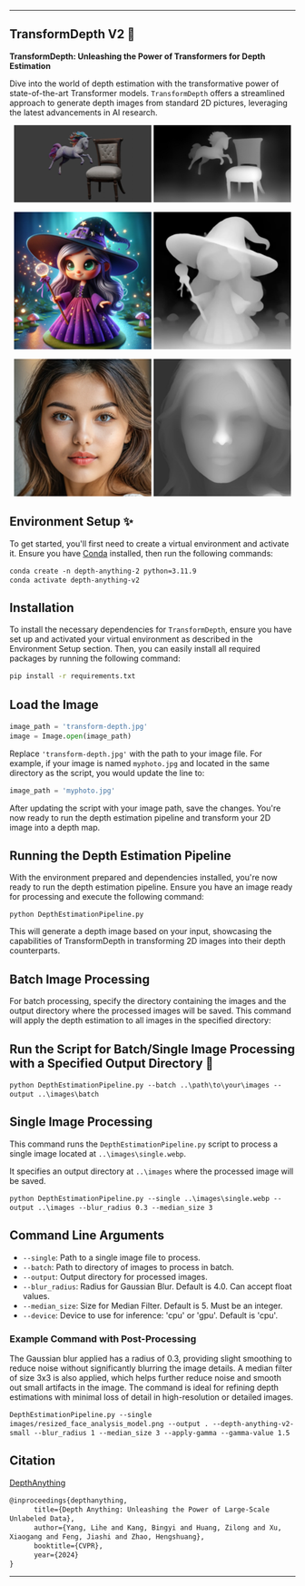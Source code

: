 

---

## TransformDepth V2 🔄

**TransformDepth: Unleashing the Power of Transformers for Depth Estimation**

Dive into the world of depth estimation with the transformative power of state-of-the-art Transformer models. `TransformDepth` offers a streamlined approach to generate depth images from standard 2D pictures, leveraging the latest advancements in AI research.

<p align="center">
  <img src="https://github.com/Limbicnation/TransformDepth/blob/main/images/transform-depth.jpg" alt="Original Image" width="48%"/>
  <img src="https://github.com/Limbicnation/TransformDepth/blob/main/images/depth-transform-depth.jpg" alt="Depth Image" width="48%"/>
</p>

<p align="center">
  <img src="https://github.com/Limbicnation/TransformDepth/blob/main/images/single.webp" alt="Original Image" width="48%"/>
  <img src="https://github.com/Limbicnation/TransformDepth/blob/main/images/depth-single.webp" alt="Depth Image" width="48%"/>
</p>

<p align="center">
  <img src="https://github.com/Limbicnation/TransformDepth/blob/main/images/resized_face_analysis_model.webp" alt="Original Image" width="48%"/> 
  <img src="https://github.com/Limbicnation/TransformDepth/blob/main/images/depth-resized_face_analysis_model.png" alt="Depth Image" width="48%"/>
</p>

## Environment Setup ✨

To get started, you'll first need to create a virtual environment and activate it. Ensure you have [Conda](https://docs.conda.io/en/latest/) installed, then run the following commands:

```
conda create -n depth-anything-2 python=3.11.9
conda activate depth-anything-v2
```

## Installation

To install the necessary dependencies for `TransformDepth`, ensure you have set up and activated your virtual environment as described in the Environment Setup section. Then, you can easily install all required packages by running the following command:

```bash
pip install -r requirements.txt
```

## Load the Image

```python
image_path = 'transform-depth.jpg'
image = Image.open(image_path)
```

Replace `'transform-depth.jpg'` with the path to your image file. For example, if your image is named `myphoto.jpg` and located in the same directory as the script, you would update the line to:

```python
image_path = 'myphoto.jpg'
```

After updating the script with your image path, save the changes. You're now ready to run the depth estimation pipeline and transform your 2D image into a depth map.

## Running the Depth Estimation Pipeline

With the environment prepared and dependencies installed, you're now ready to run the depth estimation pipeline. 
Ensure you have an image ready for processing and execute the following command:

```
python DepthEstimationPipeline.py
```

This will generate a depth image based on your input, showcasing the capabilities of TransformDepth in transforming 2D images into their depth counterparts.

## Batch Image Processing

For batch processing, specify the directory containing the images and the output directory where the processed images will be saved. This command will apply the depth estimation to all images in the specified directory:

## Run the Script for Batch/Single Image Processing with a Specified Output Directory 🌟

```
python DepthEstimationPipeline.py --batch ..\path\to\your\images --output ..\images\batch
```

## Single Image Processing

This command runs the `DepthEstimationPipeline.py` script to process a single image located at `..\images\single.webp`.

It specifies an output directory at `..\images` where the processed image will be saved.

```
python DepthEstimationPipeline.py --single ..\images\single.webp --output ..\images --blur_radius 0.3 --median_size 3
```

## Command Line Arguments

- `--single`: Path to a single image file to process.
- `--batch`: Path to directory of images to process in batch.
- `--output`: Output directory for processed images.
- `--blur_radius`: Radius for Gaussian Blur. Default is 4.0. Can accept float values.
- `--median_size`: Size for Median Filter. Default is 5. Must be an integer.
- `--device`: Device to use for inference: 'cpu' or 'gpu'. Default is 'cpu'.

### Example Command with Post-Processing

The Gaussian blur applied has a radius of 0.3, providing slight smoothing to reduce noise without significantly blurring the image details. A median filter of size 3x3 is also applied, which helps further reduce noise and smooth out small artifacts in the image. The command is ideal for refining depth estimations with minimal loss of detail in high-resolution or detailed images.

```
DepthEstimationPipeline.py --single images/resized_face_analysis_model.png --output . --depth-anything-v2-small --blur_radius 1 --median_size 3 --apply-gamma --gamma-value 1.5
```

## Citation

[DepthAnything](https://github.com/LiheYoung/Depth-Anything?tab=readme-ov-file)

```
@inproceedings{depthanything,
      title={Depth Anything: Unleashing the Power of Large-Scale Unlabeled Data}, 
      author={Yang, Lihe and Kang, Bingyi and Huang, Zilong and Xu, Xiaogang and Feng, Jiashi and Zhao, Hengshuang},
      booktitle={CVPR},
      year={2024}
}
```

---
